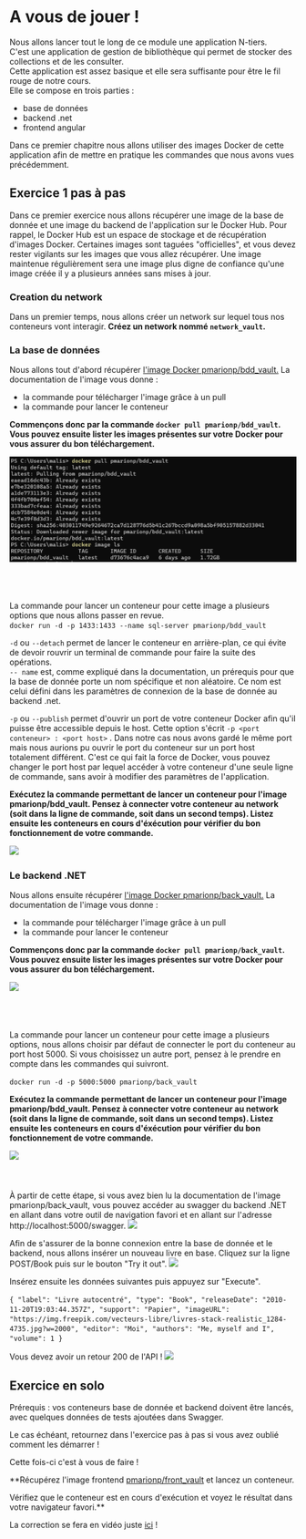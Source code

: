 # A vous de jouer ! 


Nous allons lancer tout le long de ce module une application N-tiers.  
C'est une application de gestion de bibliothèque qui permet de stocker des collections et de les consulter.  
Cette application est assez basique et elle sera suffisante pour être le fil rouge de notre cours.  
Elle se compose en trois parties : 
- base de données
- backend .net
- frontend angular

Dans ce premier chapitre nous allons utiliser des images Docker de cette application 
afin de mettre en pratique les commandes que nous avons vues précédemment.  

## Exercice 1 pas à pas

Dans ce premier exercice nous allons récupérer une image de la base de donnée et une image du backend de l'application sur le Docker Hub.
Pour rappel, le Docker Hub est un espace de stockage et de récupération d'images Docker. Certaines images sont taguées "officielles",
et vous devez rester vigilants sur les images que vous allez récupérer. Une image maintenue régulièrement sera une image plus digne de confiance
qu'une image créée il y  a plusieurs années sans mises à jour.

### Creation du network

Dans un premier temps, nous allons créer un network sur lequel tous nos conteneurs vont interagir.
**Créez un network nommé `network_vault`.**

### La base de données

Nous allons tout d'abord récupérer [l'image Docker pmarionp/bdd_vault.](https://hub.docker.com/r/pmarionp/bdd_vault) La documentation de l'image vous donne : 
- la commande pour télécharger l'image grâce à un pull
- la commande pour lancer le conteneur

**Commençons donc par la commande ``docker pull pmarionp/bdd_vault``. 
Vous pouvez ensuite lister les images présentes sur votre Docker pour vous assurer du bon téléchargement.**

![](images/docker-exercice/docker_pull_bdd.png)  
<br>
<br>
<br>


La commande pour lancer un conteneur pour cette image a plusieurs options que nous allons passer en revue.  
``docker run -d -p 1433:1433 --name sql-server pmarionp/bdd_vault``

``-d`` ou ``--detach`` permet de lancer le conteneur en arrière-plan, ce qui évite de devoir rouvrir un terminal de commande pour 
faire la suite des opérations.  
```-- name``` est, comme expliqué dans la documentation, un prérequis pour que la base de donnée porte un nom spécifique et non aléatoire.
Ce nom est celui défini dans les paramètres de connexion de la base de donnée au backend .net.    

`-p` ou `--publish` permet d'ouvrir un port de votre conteneur Docker afin qu'il puisse être accessible depuis le host. 
Cette option s'écrit `-p <port conteneur> : <port host>` . Dans notre cas nous avons gardé le même port mais nous aurions pu ouvrir le port 
du conteneur sur un port host totalement différent. C'est ce qui fait la force de Docker, vous pouvez changer le port host par lequel accéder à votre conteneur d'une seule ligne de commande, 
sans avoir à modifier des paramètres de l'application.

**Exécutez la commande permettant de lancer un conteneur pour l'image pmarionp/bdd_vault.
Pensez à connecter votre conteneur au network (soit dans la ligne de commande, soit dans un second temps).
Listez ensuite les conteneurs en cours d'éxécution pour vérifier du bon fonctionnement de votre commande.**


![](images/docker-exercice/docker_run_bdd.png)  

### Le backend .NET

Nous allons ensuite récupérer [l'image Docker pmarionp/back_vault.](https://hub.docker.com/r/pmarionp/back_vault) La documentation de l'image vous donne :
- la commande pour télécharger l'image grâce à un pull
- la commande pour lancer le conteneur

**Commençons donc par la commande ``docker pull pmarionp/back_vault``.
Vous pouvez ensuite lister les images présentes sur votre Docker pour vous assurer du bon téléchargement.**

![](images/docker-exercice/docker_pull_back.png)  
<br>
<br>
<br>


La commande pour lancer un conteneur pour cette image a plusieurs options, nous allons choisir par défaut de connecter le port du conteneur au port host 5000.
Si vous choisissez un autre port, pensez à le prendre en compte dans les commandes qui suivront.

``docker run -d -p 5000:5000 pmarionp/back_vault``

**Exécutez la commande permettant de lancer un conteneur pour l'image pmarionp/bdd_vault.
Pensez à connecter votre conteneur au network (soit dans la ligne de commande, soit dans un second temps).
Listez ensuite les conteneurs en cours d'éxécution pour vérifier du bon fonctionnement de votre commande.**

![](images/docker-exercice/docker_run_back.png)  
<br>
<br>
<br>
À partir de cette étape, si vous avez bien lu la documentation de l'image pmarionp/back_vault, vous pouvez accéder au swagger du backend .NET en allant dans votre outil de
navigation favori et en allant sur l'adresse http://localhost:5000/swagger.
![](images/docker-exercice/swagger.png)

Afin de s'assurer de la bonne connexion entre la base de donnée et le backend, nous allons insérer un nouveau livre en base.
Cliquez sur la ligne POST/Book puis sur le bouton "Try it out". 
![](images/docker-exercice/swagger_book.png)

Insérez ensuite les données suivantes puis appuyez sur "Execute".

``
{
"label": "Livre autocentré",
"type": "Book",
"releaseDate": "2010-11-20T19:03:44.357Z",
"support": "Papier",
"imageURL": "https://img.freepik.com/vecteurs-libre/livres-stack-realistic_1284-4735.jpg?w=2000",
"editor": "Moi",
"authors": "Me, myself and I",
"volume": 1
}
``

Vous devez avoir un retour 200 de l'API ! 
![](images/docker-exercice/swagger_POST.png)



## Exercice en solo

Prérequis : vos conteneurs base de donnée et backend doivent être lancés, avec quelques données de tests ajoutées dans Swagger.

Le cas échéant, retournez dans l'exercice pas à pas si vous avez oublié comment les démarrer !



Cette fois-ci c'est à vous de faire !

**Récupérez l'image frontend [pmarionp/front_vault](https://hub.docker.com/r/pmarionp/front_vault) et lancez un conteneur.

Vérifiez que le conteneur est en cours d'exécution et voyez le résultat dans votre navigateur favori.**

La correction se fera en vidéo juste [ici](https://www.youtube.com/watch?v=5z_ndACm9aA&t=1s) ! 


